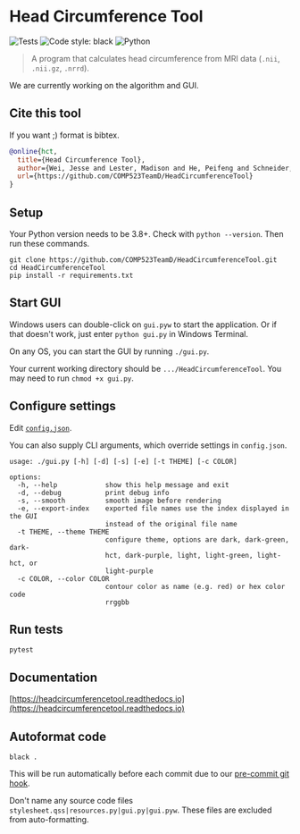# Head Circumference Tool

![Tests](https://github.com/COMP523TeamD/HeadCircumferenceTool/actions/workflows/tests.yml/badge.svg)
![Code style: black](https://img.shields.io/badge/code%20style-black-000000.svg)
![Python](https://img.shields.io/badge/python-3670A0?style=plastic&logo=python&logoColor=ffdd54)

> A program that calculates head circumference from MRI data (`.nii`, `.nii.gz`, `.nrrd`).

We are currently working on the algorithm and GUI.

## Cite this tool

If you want ;) format is bibtex.

```bibtex
@online{hct,
  title={Head Circumference Tool},
  author={Wei, Jesse and Lester, Madison and He, Peifeng and Schneider, Eric and Styner, Martin},
  url={https://github.com/COMP523TeamD/HeadCircumferenceTool}
}
```

## Setup

Your Python version needs to be 3.8+. Check with `python --version`. Then run these commands.

```text
git clone https://github.com/COMP523TeamD/HeadCircumferenceTool.git
cd HeadCircumferenceTool
pip install -r requirements.txt
```

## Start GUI

Windows users can double-click on `gui.pyw` to start the application. Or if that doesn't work, just enter `python gui.py` in Windows Terminal.

On any OS, you can start the GUI by running `./gui.py`.

Your current working directory should be `.../HeadCircumferenceTool`.
You may need to run `chmod +x gui.py`.

## Configure settings

Edit [`config.json`](config.json).

You can also supply CLI arguments, which override settings in `config.json`.

```text
usage: ./gui.py [-h] [-d] [-s] [-e] [-t THEME] [-c COLOR]

options:
  -h, --help            show this help message and exit
  -d, --debug           print debug info
  -s, --smooth          smooth image before rendering
  -e, --export-index    exported file names use the index displayed in the GUI
                        instead of the original file name
  -t THEME, --theme THEME
                        configure theme, options are dark, dark-green, dark-
                        hct, dark-purple, light, light-green, light-hct, or
                        light-purple
  -c COLOR, --color COLOR
                        contour color as name (e.g. red) or hex color code
                        rrggbb
```

## Run tests

`pytest`

## Documentation

[https://headcircumferencetool.readthedocs.io](https://headcircumferencetool.readthedocs.io)

## Autoformat code

`black .`

This will be run automatically before each commit due to our [pre-commit git hook](.pre-commit-config.yaml).

Don't name any source code files `stylesheet.qss|resources.py|gui.py|gui.pyw`.
These files are excluded from auto-formatting.
